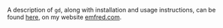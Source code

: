 A description of `gd`, along with installation and usage instructions, can be
found [here](https://emfred.com/programs/gd), on my website
[emfred.com](https://emfred.com).

